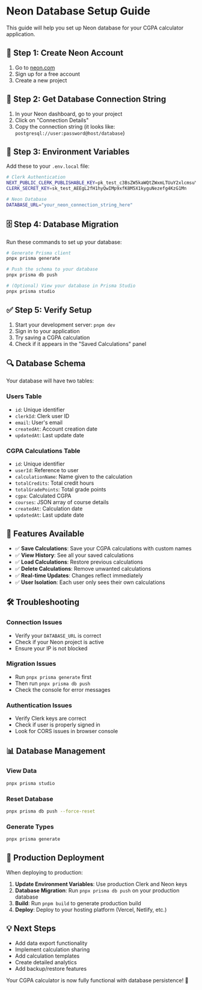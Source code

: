 # Neon Database Setup Guide

This guide will help you set up Neon database for your CGPA calculator application.

## 🚀 **Step 1: Create Neon Account**

1. Go to [neon.com](https://neon.com)
2. Sign up for a free account
3. Create a new project

## 🔧 **Step 2: Get Database Connection String**

1. In your Neon dashboard, go to your project
2. Click on "Connection Details"
3. Copy the connection string (it looks like: `postgresql://user:password@host/database`)

## 📝 **Step 3: Environment Variables**

Add these to your `.env.local` file:

```bash
# Clerk Authentication
NEXT_PUBLIC_CLERK_PUBLISHABLE_KEY=pk_test_c3BsZW5kaWQtZWxmLTUuY2xlcmsuYWNjb3VudHMuZGV2JA
CLERK_SECRET_KEY=sk_test_AEEgL2fH1hyQwIMp9xfK8M5X1kyguNezefg4KzG1Mn

# Neon Database
DATABASE_URL="your_neon_connection_string_here"
```

## 🗄️ **Step 4: Database Migration**

Run these commands to set up your database:

```bash
# Generate Prisma client
pnpx prisma generate

# Push the schema to your database
pnpx prisma db push

# (Optional) View your database in Prisma Studio
pnpx prisma studio
```

## ✅ **Step 5: Verify Setup**

1. Start your development server: `pnpm dev`
2. Sign in to your application
3. Try saving a CGPA calculation
4. Check if it appears in the "Saved Calculations" panel

## 🔍 **Database Schema**

Your database will have two tables:

### **Users Table**

- `id`: Unique identifier
- `clerkId`: Clerk user ID
- `email`: User's email
- `createdAt`: Account creation date
- `updatedAt`: Last update date

### **CGPA Calculations Table**

- `id`: Unique identifier
- `userId`: Reference to user
- `calculationName`: Name given to the calculation
- `totalCredits`: Total credit hours
- `totalGradePoints`: Total grade points
- `cgpa`: Calculated CGPA
- `courses`: JSON array of course details
- `createdAt`: Calculation date
- `updatedAt`: Last update date

## 🎯 **Features Available**

- ✅ **Save Calculations**: Save your CGPA calculations with custom names
- ✅ **View History**: See all your saved calculations
- ✅ **Load Calculations**: Restore previous calculations
- ✅ **Delete Calculations**: Remove unwanted calculations
- ✅ **Real-time Updates**: Changes reflect immediately
- ✅ **User Isolation**: Each user only sees their own calculations

## 🛠️ **Troubleshooting**

### **Connection Issues**

- Verify your `DATABASE_URL` is correct
- Check if your Neon project is active
- Ensure your IP is not blocked

### **Migration Issues**

- Run `pnpx prisma generate` first
- Then run `pnpx prisma db push`
- Check the console for error messages

### **Authentication Issues**

- Verify Clerk keys are correct
- Check if user is properly signed in
- Look for CORS issues in browser console

## 📊 **Database Management**

### **View Data**

```bash
pnpx prisma studio
```

### **Reset Database**

```bash
pnpx prisma db push --force-reset
```

### **Generate Types**

```bash
pnpx prisma generate
```

## 🚀 **Production Deployment**

When deploying to production:

1. **Update Environment Variables**: Use production Clerk and Neon keys
2. **Database Migration**: Run `pnpx prisma db push` on your production database
3. **Build**: Run `pnpm build` to generate production build
4. **Deploy**: Deploy to your hosting platform (Vercel, Netlify, etc.)

## 💡 **Next Steps**

- Add data export functionality
- Implement calculation sharing
- Add calculation templates
- Create detailed analytics
- Add backup/restore features

Your CGPA calculator is now fully functional with database persistence! 🎉
